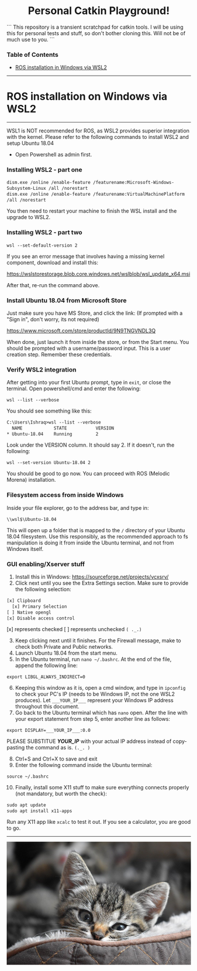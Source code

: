 <h1 align=center> Personal Catkin Playground!  </h1>
```
This repository is a transient scratchpad for catkin tools. 
I will be using this for personal tests and stuff, so don't bother cloning this. 
Will not be of much use to you.
```

### Table of Contents
* [ROS installation in Windows via WSL2](#ros-installation-on-windows-via-wsl2)


-------------------------------------------------------------------------------------------------------------------------
# ROS installation on Windows via WSL2
-------------------------------------------------------------------------------------------------------------------------


WSL1 is NOT recommended for ROS, as WSL2 provides superior integration with the kernel. Please refer to the following commands to install WSL2 and setup Ubuntu 18.04

* Open Powershell as admin first.

### Installing WSL2 - part one
```
dism.exe /online /enable-feature /featurename:Microsoft-Windows-Subsystem-Linux /all /norestart
dism.exe /online /enable-feature /featurename:VirtualMachinePlatform /all /norestart
```
You then need to restart your machine to finish the WSL install and the upgrade to WSL2.

### Installing WSL2 - part two
```
wsl --set-default-version 2
```
If you see an error message that involves having a missing kernel component, download and install this:

https://wslstorestorage.blob.core.windows.net/wslblob/wsl_update_x64.msi

After that, re-run the command above.

### Install Ubuntu 18.04 from Microsoft Store

Just make sure you have MS Store, and click the link:
(If prompted with a "Sign in", don't worry, its not required)

https://www.microsoft.com/store/productId/9N9TNGVNDL3Q

When done, just launch it from inside the store, or from the Start menu.
You should be prompted with a username/password input. This is a user creation step. Remember these credentials.

### Verify WSL2 integration

After getting into your first Ubuntu prompt, type in `exit`, or close the terminal. Open powershell/cmd and enter the following:
```
wsl --list --verbose
```

You should see something like this:
```
C:\Users\Ishraq>wsl --list --verbose
  NAME            STATE           VERSION
* Ubuntu-18.04    Running         2
```

Look under the VERSION column. It should say 2. If it doesn't, run the following:

```
wsl --set-version Ubuntu-18.04 2
```
You should be good to go now. You can proceed with ROS (Melodic Morena) installation.

### Filesystem access from inside Windows

Inside your file explorer, go to the address bar, and type in:
```
\\wsl$\Ubuntu-18.04
```
This will open up a folder that is mapped to the `/` directory of your Ubuntu 18.04 filesystem. Use this responsibly, as the recommended approach to fs manipulation is doing it from inside the Ubuntu terminal, and not from Windows itself.

### GUI enabling/Xserver stuff

1. Install this in Windows: https://sourceforge.net/projects/vcxsrv/
2. Click next until you see the Extra Settings section. Make sure to provide the following selection:
```
[x] Clipboard
  [x] Primary Selection
[ ] Native opengl
[x] Disable access control
```
[x] represents checked
[ ] represents unchecked `( ._.)`

3. Keep clicking next until it finishes. For the Firewall message, make to check both Private and Public networks.
4. Launch Ubuntu 18.04 from the start menu.
5. In the Ubuntu terminal, run `nano ~/.bashrc`. At the end of the file, append the following line:
```
export LIBGL_ALWAYS_INDIRECT=0
```
6. Keeping this window as it is, open a cmd window, and type in `ipconfig` to check your PC's IP (needs to be Windows IP, not the one WSL2 produces). Let `___YOUR_IP___` represent your Windows IP address throughout this document.
7. Go back to the Ubuntu terminal which has `nano` open. After the line with your export statement from step 5, enter another line as follows:
```
export DISPLAY=___YOUR_IP___:0.0
```
PLEASE SUBSTITUE ___YOUR_IP___ with your actual IP address instead of copy-pasting the command as is. `(._. )`

8. Ctrl+S and Ctrl+X  to save and exit
9. Enter the following command inside the Ubuntu terminal:
```
source ~/.bashrc
```
10. Finally, install some X11 stuff to make sure everything connects properly (not mandatory, but worth the check):
```
sudo apt update
sudo apt install x11-apps
```
Run any X11 app like `xcalc` to test it out. If you see a calculator, you are good to go.

----------------------------------------------------------------------------------------------------------------

![alt pic_go_brrr](cat.png "Random cat pic I found on the internet")
